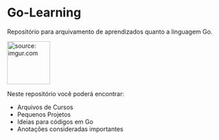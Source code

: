 # Go-Learning

Repositório para arquivamento de aprendizados quanto a linguagem Go. 

<img src="https://upload.wikimedia.org/wikipedia/commons/thumb/0/05/Go_Logo_Blue.svg/800px-Go_Logo_Blue.svg.png" title="source: imgur.com" width="100" align="center"/></a>

Neste repositório você poderá encontrar:

- Arquivos de Cursos
- Pequenos Projetos
- Ideias para códigos em Go
- Anotações consideradas importantes